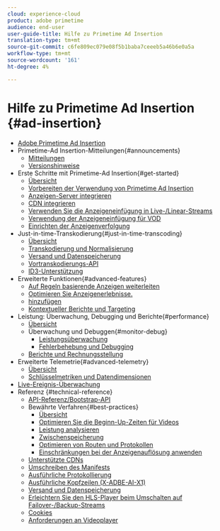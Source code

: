 ```yaml
---
cloud: experience-cloud
product: adobe primetime
audience: end-user
user-guide-title: Hilfe zu Primetime Ad Insertion
translation-type: tm+mt
source-git-commit: c6fe809ec079e08f5b1baba7ceeeb5a46b6e0a5a
workflow-type: tm+mt
source-wordcount: '161'
ht-degree: 4%

---
```



# Hilfe zu Primetime Ad Insertion {#ad-insertion}

+ [Adobe Primetime Ad Insertion](home.md)
+ Primetime-Ad Insertion-Mitteilungen{#announcements}
   + [Mitteilungen](announcements/overview.md)
   + [Versionshinweise](/help/release-notes/ptai-20x-release-notes.md)
+ Erste Schritte mit Primetime-Ad Insertion{#get-started}
   + [Übersicht](getting-started/get-started-overview.md)
   + [Vorbereiten der Verwendung von Primetime Ad Insertion](getting-started/setup-ptai.md)
   + [Anzeigen-Server integrieren](getting-started/integrate-ad-server.md)
   + [CDN integrieren](getting-started/integrate-cdn.md)
   + [Verwenden Sie die Anzeigeneinfügung in Live-/Linear-Streams](getting-started/ad-insertion-live-linear-stream.md)
   + [Verwendung der Anzeigeneinfügung für VOD](getting-started/ad-insertion-vod.md)
   + [Einrichten der Anzeigenverfolgung](getting-started/set-up-ad-tracking.md)
+ Just-in-time-Transkodierung{#just-in-time-transcoding}
   + [Übersicht](just-in-time-transcoding/jit-transcoding-overview.md)
   + [Transkodierung und Normalisierung](just-in-time-transcoding/transcoding-and-normalization.md)
   + [Versand und Datenspeicherung](just-in-time-transcoding/delivery-and-storage.md)
   + [Vortranskodierungs-API](just-in-time-transcoding/pre-transcoding-api.md)
   + [ID3-Unterstützung](just-in-time-transcoding/id3-injection-support.md)
+ Erweiterte Funktionen{#advanced-features}
   + [Auf Regeln basierende Anzeigen weiterleiten](advanced-features/route-ads-based-on-rules.md)
   + [Optimieren Sie Anzeigenerlebnisse.](advanced-features/optimize-ad-experiences.md)
   + [hinzufügen](advanced-features/add-content-bumpers.md)
   + [Kontextueller Berichte und Targeting](advanced-features/contextual-reporting-and-targeting.md)
+ Leistung: Überwachung, Debugging und Berichte{#performance}
   + [Übersicht](performance-monitoring-debugging-reporting/performance-overview.md)
   + Überwachung und Debuggen{#monitor-debug}
      + [Leistungsüberwachung](performance-monitoring-debugging-reporting/performance-monitoring.md)
      + [Fehlerbehebung und Debugging](performance-monitoring-debugging-reporting/troubleshoot-and-debug.md)
   + [Berichte und Rechnungsstellung](performance-monitoring-debugging-reporting/reporting-and-billing.md)
+ Erweiterte Telemetrie{#advanced-telemetry}
   + [Übersicht](advanced-telemetry/advanced-telemetry-overview.md)
   + [Schlüsselmetriken und Datendimensionen](advanced-telemetry/key-metrics.md)
+ [Live-Ereignis-Überwachung](live-event-monitoring.md)
+ Referenz {#technical-reference}
   + [API-Referenz/Bootstrap-API](technical-reference/bootstrap-api.md)
   + Bewährte Verfahren{#best-practices}
      + [Übersicht](best-practices/best-practices-overview.md)
      + [Optimieren Sie die Beginn-Up-Zeiten für Videos](best-practices/optimize-video-startup-time.md)
      + [Leistung analysieren](best-practices/analyze-performance.md)
      + [Zwischenspeicherung](best-practices/caching.md)
      + [Optimieren von Routen und Protokollen](best-practices/optimize-routes-protocols.md)
      + [Einschränkungen bei der Anzeigenauflösung anwenden](best-practices/apply-ad-resolution-constraints.md)
   + [Unterstützte CDNs](technical-reference/supported-cdns.md)
   + [Umschreiben des Manifests](technical-reference/manifest-rewriting.md)
   + [Ausführliche Protokollierung](performance-monitoring-debugging-reporting/verbose-logging.md)
   + [Ausführliche Kopfzeilen (X-ADBE-AI-X1)](performance-monitoring-debugging-reporting/debugging-headers.md)
   + [Versand und Datenspeicherung](/help/primetime-ad-insertion/just-in-time-transcoding/delivery-and-storage.md)
   + [Erleichtern Sie den HLS-Player beim Umschalten auf Failover-/Backup-Streams](technical-reference/hls-switching-to-failover.md)
   + [Cookies](technical-reference/cookies.md)
   + [Anforderungen an Videoplayer](technical-reference/video-player-requirements.md)